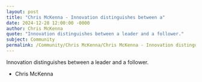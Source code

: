 ```yaml
---
layout: post
title: "Chris McKenna - Innovation distinguishes between a"
date: 2024-12-28 12:00:00 -0000
author: Chris McKenna
quote: "Innovation distinguishes between a leader and a follower."
subject: Community
permalink: /Community/Chris McKenna/Chris McKenna - Innovation distinguishes between a
---
```


Innovation distinguishes between a leader and a follower.

- Chris McKenna

